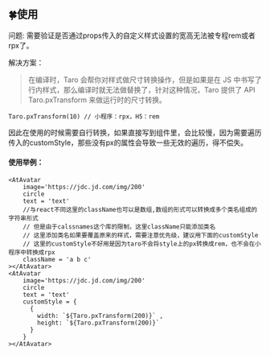 ## 🍀使用
问题: 需要验证是否通过props传入的自定义样式设置的宽高无法被专程rem或者rpx了。

解决方案： 
> 在编译时，Taro 会帮你对样式做尺寸转换操作，但是如果是在 JS 中书写了行内样式，那么编译时就无法做替换了，针对这种情况，Taro 提供了 API Taro.pxTransform 来做运行时的尺寸转换。

```
Taro.pxTransform(10) // 小程序：rpx，H5：rem
```
因此在使用的时候需要自行转换，如果直接写到组件里，会比较慢，因为需要遍历传入的customStyle，那些没有px的属性会导致一些无效的遍历，得不偿失。


#### 使用举例：
```
<AtAvatar 
    image='https://jdc.jd.com/img/200'
    circle
    text = 'text'
    //与react不同这里的className也可以是数组,数组的形式可以转换成多个类名组成的字符串形式
    // 但是由于calssnames这个库的限制，这里className只能添加类名
    // 这里添加类名如果要覆盖原来的样式，需要注意优先级，建议用下面的customStyle
    // 这里的customStyle不好用是因为taro不会将style上的px转换成rem，也不会在小程序中转换成rpx
    className = 'a b c' 
></AtAvatar>
<AtAvatar 
    image='https://jdc.jd.com/img/200'
    circle
    text = 'text'
    customStyle = {
      {
        width: `${Taro.pxTransform(200)}` ,
        height: `${Taro.pxTransform(200)}` 
      }
    }
></AtAvatar>      
```